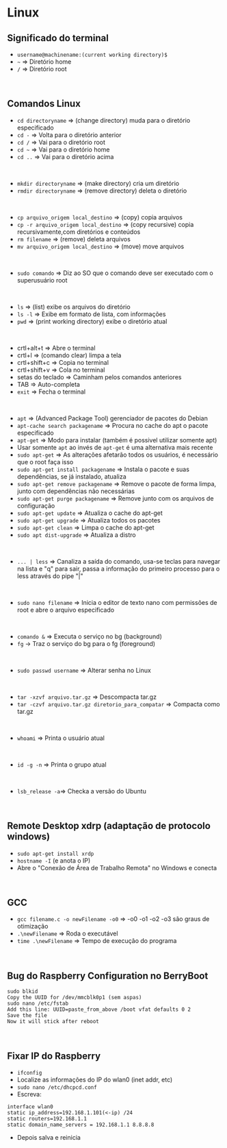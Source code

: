 # Linux

## Significado do terminal
- `username@machinename:(current working directory)$`
- `~` => Diretório home
- `/` => Diretório root

<br>

## Comandos Linux
- `cd directoryname` => (change directory) muda para o diretório especificado
- `cd -` => Volta para o diretório anterior
- `cd /` => Vai para o diretório root
- `cd ~` => Vai para o diretório home
- `cd ..` => Vai para o diretório acima

<br>

- `mkdir directoryname` => (make directory) cria um diretório
- `rmdir directoryname` => (remove directory) deleta o diretório

<br>

- `cp arquivo_origem local_destino` => (copy) copia arquivos
- `cp -r arquivo_origem local_destino` => (copy recursive) copia recursivamente,com diretórios e conteúdos
- `rm filename` => (remove) deleta arquivos
- `mv arquivo_origem local_destino` => (move) move arquivos

<br>

- `sudo comando` => Diz ao SO que o comando deve ser executado com o superusuário root

<br>

- `ls` => (list) exibe os arquivos do diretório
- `ls -l` => Exibe em formato de lista, com informações 
- `pwd`  => (print working directory) exibe o diretório atual

<br>

- crtl+alt+t => Abre o terminal
- crtl+l => (comando clear) limpa a tela
- crtl+shift+c => Copia no terminal
- crtl+shift+v => Cola no terminal
- setas do teclado => Caminham pelos comandos anteriores
- TAB => Auto-completa
- `exit` => Fecha o terminal

<br>

- `apt` => (Advanced Package Tool) gerenciador de pacotes do Debian
- `apt-cache search packagename` => Procura no cache do apt o pacote especificado
- `apt-get` => Modo para instalar (também é possivel utilizar somente apt)
- Usar somente `apt` ao invés de `apt-get` é uma alternativa mais recente
- `sudo apt-get` => As alterações afetarão todos os usuários, é necessário que o root faça isso
- `sudo apt-get install packagename` => Instala o pacote e suas dependências, se já instalado, atualiza
- `sudo apt-get remove packagename` => Remove o pacote de forma limpa, junto com dependências não necessárias
- `sudo apt-get purge packagename` => Remove junto com os arquivos de configuração
- `sudo apt-get update` => Atualiza o cache do apt-get
- `sudo apt-get upgrade` => Atualiza todos os pacotes
- `sudo apt-get clean` => Limpa o cache do apt-get
- `sudo apt dist-upgrade` => Atualiza a distro

<br>

- `... | less` => Canaliza a saída do comando, usa-se teclas para navegar na lista e "q" para sair, passa a informação do primeiro processo para o less através do pipe "|"

<br>

- `sudo nano filename` => Inicia o editor de texto nano com permissões de root e abre o arquivo especificado

<br>

- `comando &` => Executa o serviço no bg (background)
- `fg` -> Traz o serviço do bg para o fg (foreground)

<br>

- `sudo passwd username` => Alterar senha no Linux

<br>

- `tar -xzvf arquivo.tar.gz` => Descompacta tar.gz
- `tar -czvf arquivo.tar.gz diretorio_para_compatar` => Compacta como tar.gz

<br>

- `whoami` => Printa o usuário atual

<br>

- `id -g -n` => Printa o grupo atual

<br>

- `lsb_release -a`=> Checka a versão do Ubuntu

<br>

## Remote Desktop xdrp (adaptação de protocolo windows)
- `sudo apt-get install xrdp`
- `hostname -I` (e anota o IP)
- Abre o "Conexão de Área de Trabalho Remota" no Windows e conecta

<br>

## GCC
- `gcc filename.c -o newFilename -o0` => -o0 -o1 -o2 -o3 são graus de otimização
- `.\newFilename` => Roda o executável
- `time .\newFilename` => Tempo de execução do programa

<br>

## Bug do Raspberry Configuration no BerryBoot
```
sudo blkid
Copy the UUID for /dev/mmcblk0p1 (sem aspas)
sudo nano /etc/fstab
Add this line: UUID=paste_from_above /boot vfat defaults 0 2
Save the file
Now it will stick after reboot
```

<br>

## Fixar IP do Raspberry
- `ifconfig`
- Localize as informações do IP do wlan0 (inet addr, etc)
- `sudo nano /etc/dhcpcd.conf`
- Escreva:
```
interface wlan0
static ip_address=192.168.1.101(<-ip) /24
static routers=192.168.1.1
static domain_name_servers = 192.168.1.1 8.8.8.8
```
- Depois salva e reinicia